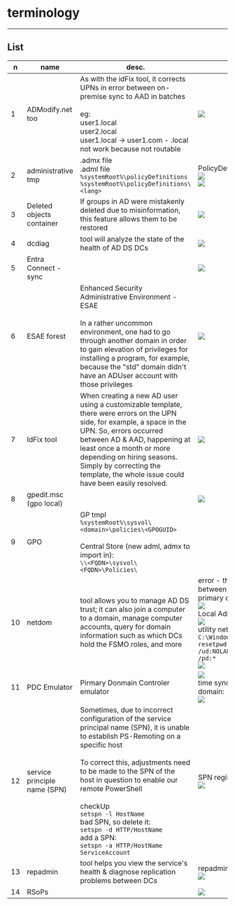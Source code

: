 # terminology

---

## List
|n|name|desc.|O/P|
|-|----|-----|---|
|1|ADModify.net too|As with the idFix tool, it corrects UPNs in error between on-premise sync to AAD in batches<br/><br/>eg:<br/>user1.local<br/>user2.local<br/>user1.local -> user1.com - .local not work because not routable|<img src="https://i.imgur.com/9oeF3QP.png">|
|2|administrative tmp|.admx file<br/>.adml file<br/>`%systemRoot%\policyDefinitions`<br/>`%systemRoot%\policyDefinitions\<lang>`|PolicyDefinitionsFolder<br/><img src="https://i.imgur.com/5OW7zFT.png"><br/><img src="https://i.imgur.com/qDAFIpu.png">|
|3|Deleted objects container|If groups in AD were mistakenly deleted due to misinformation, this feature allows them to be restored|<img src="https://i.imgur.com/TUO8RzF.png">|
|4|dcdiag|tool will analyze the state of the health of AD DS DCs|<img src="https://i.imgur.com/tOIu3R4.png">|
|5|Entra Connect - sync||<img src="https://i.imgur.com/4tU6MoD.png">|
|6|ESAE forest|Enhanced Security Administrative Environment - ESAE<br/><br/>In a rather uncommon environment, one had to go through another domain in order to gain elevation of privileges for installing a program, for example, because the "std" domain didn't have an ADUser account with those privileges|<img src="https://i.imgur.com/jgkCqZ7.png">|
|7|IdFix tool|When creating a new AD user using a customizable template, there were errors on the UPN side, for example, a space in the UPN. So, errors occurred between AD & AAD, happening at least once a month or more depending on hiring seasons.<br/>Simply by correcting the template, the whole issue could have been easily resolved.|<img src="https://i.imgur.com/t5v6E87.png">|
|8|gpedit.msc (gpo local)||<img src="https://i.imgur.com/R1sSOuw.png">|
|9|GPO|GP tmpl<br/>`%systemRoot%\sysvol\<domain>\policies\<GPOGUID>`<br/><br/>Central Store (new adml, admx to import in):<br/>`\\<FQDN>\sysvol\<FQDN>\Policies\`|
|10|netdom|tool allows you to manage AD DS trust; it can also join a computer to a domain, manage computer accounts, query for domain information such as which DCs hold the FSMO roles, and more|error - the trust relationship between this workstation & the primary domain failed<br/><img src="https://i.imgur.com/qTBSMez.png"><br/>Local Administrator<br/><img src="https://i.imgur.com/AA60QXe.png"><br/>utility netdom<br/>`C:\Windows\System32>netdom.exe resetpwd /s:w2k8r2-dc01 /ud:NOLABNOPARTY\Administrator /pd:*`<br/><img src="https://i.imgur.com/isX9qc9.png">|
|11|PDC Emulator|Pirmary Donmain Controler emulator<br/>|<img src="https://i.imgur.com/fvJtXwE.png"><br/>time synchronization in a domain:<br/><img src="https://i.imgur.com/XyCYLSp.png">|
|12|service principle name (SPN)|Sometimes, due to incorrect configuration of the service principal name (SPN), it is unable to establish PS-Remoting on a specific host<br/><br/>To correct this, adjustments need to be made to the SPN of the host in question to enable our remote PowerShell<br/><br/>checkUp<br/>`setspn -l HostName`<br/>bad SPN, so delete it:<br/>`setspn -d HTTP/HostName`<br/>add a SPN:<br/>`setspn -a HTTP/HostName ServiceAccount`|SPN register host<br/><img src="https://i.imgur.com/3E6Jtv8.png">|
|13|repadmin|tool helps you view the service's health & diagnose replication problems between DCs|repadmin /replsummary<br/><img src="https://i.imgur.com/vlLxpOK.png">|
|14|RSoPs||<img src="https://i.imgur.com/EzOxYdg.png">|
